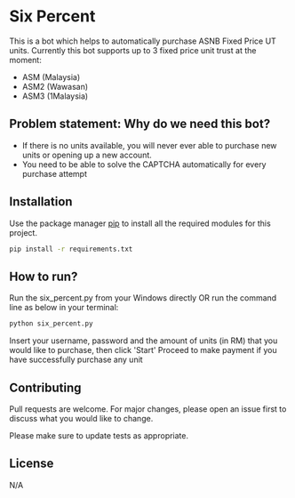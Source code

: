 # Six Percent
This is a bot which helps to automatically purchase ASNB Fixed Price UT units. Currently this bot supports up to 3 fixed price unit trust at the moment:
- ASM (Malaysia)
- ASM2 (Wawasan)
- ASM3 (1Malaysia)

## Problem statement: Why do we need this bot?
- If there is no units available, you will never ever able to purchase new units or opening up a new account.
- You need to be able to solve the CAPTCHA automatically for every purchase attempt

## Installation

Use the package manager [pip](https://pip.pypa.io/en/stable/) to install all the required modules for this project.

```bash
pip install -r requirements.txt
```

## How to run?
Run the six_percent.py from your Windows directly OR run the command line as below in your terminal:
```bash
python six_percent.py
```
Insert your username, password and the amount of units (in RM) that you would like to purchase, then click 'Start'
Proceed to make payment if you have successfully purchase any unit

## Contributing
Pull requests are welcome. For major changes, please open an issue first to discuss what you would like to change.

Please make sure to update tests as appropriate.

## License
N/A
